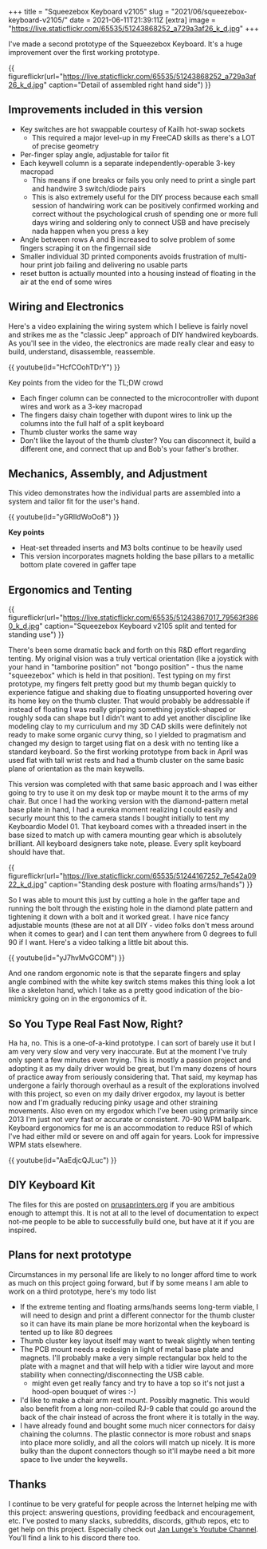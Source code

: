+++
title = "Squeezebox Keyboard v2105"
slug = "2021/06/squeezebox-keyboard-v2105/"
date = 2021-06-11T21:39:11Z
[extra]
image = "https://live.staticflickr.com/65535/51243868252_a729a3af26_k_d.jpg"
+++

I've made a second prototype of the Squeezebox Keyboard. It's a huge improvement over the first working prototype.

{{ figureflickr(url="https://live.staticflickr.com/65535/51243868252_a729a3af26_k_d.jpg" caption="Detail of assembled right hand side") }}


## Improvements included in this version

* Key switches are hot swappable courtesy of Kailh hot-swap sockets
  * This required a major level-up in my FreeCAD skills as there's a LOT of precise geometry
* Per-finger splay angle, adjustable for tailor fit
* Each keywell column is a separate independently-operable 3-key macropad
  * This means if one breaks or fails you only need to print a single part and handwire 3 switch/diode pairs
  * This is also extremely useful for the DIY process because each small session of handwiring work can be positively confirmed working and correct without the psychological crush of spending one or more full days wiring and soldering only to connect USB and have precisely nada happen when you press a key
* Angle between rows A and B increased to solve problem of some fingers scraping it on the fingernail side
* Smaller individual 3D printed components avoids frustration of multi-hour print job failing and delivering no usable parts
* reset button is actually mounted into a housing instead of floating in the air at the end of some wires

## Wiring and Electronics

Here's a video explaining the wiring system which I believe is fairly novel and strikes me as the "classic Jeep" approach of DIY handwired keyboards. As you'll see in the video, the electronics are made really clear and easy to build, understand, disassemble, reassemble.

{{ youtube(id="HcfCOohTDrY") }}

Key points from the video for the TL;DW crowd

* Each finger column can be connected to the microcontroller with dupont wires and work as a 3-key macropad
* The fingers daisy chain together with dupont wires to link up the columns into the full half of a split keyboard
* Thumb cluster works the same way
* Don't like the layout of the thumb cluster? You can disconnect it, build a different one, and connect that up and Bob's your father's brother.

## Mechanics, Assembly, and Adjustment

This video demonstrates how the individual parts are assembled into a system and tailor fit for the user's hand.

{{ youtube(id="yGRIldWoOo8") }}

**Key points**

* Heat-set threaded inserts and M3 bolts continue to be heavily used
* This version incorporates magnets holding the base pillars to a metallic bottom plate covered in gaffer tape

## Ergonomics and Tenting

{{ figureflickr(url="https://live.staticflickr.com/65535/51243867017_79563f3860_k_d.jpg" caption="Squeezebox Keyboard v2105 split and tented for standing use") }}

There's been some dramatic back and forth on this R&D effort regarding tenting. My original vision was a truly vertical orientation (like a joystick with your hand in "tamborine position" not "bongo position" - thus the name "squeezebox" which is held in that position). Test typing on my first prototype, my fingers felt pretty good but my thumb began quickly to experience fatigue and shaking due to floating unsupported hovering over its home key on the thumb cluster. That would probably be addressable if instead of floating I was really gripping something joystick-shaped or roughly soda can shape but I didn't want to add yet another discipline like modeling clay to my curriculum and my 3D CAD skills were definitely not ready to make some organic curvy thing, so I yielded to pragmatism and changed my design to target using flat on a desk with no tenting like a standard keyboard. So the first working prototype from back in April was used flat with tall wrist rests and had a thumb cluster on the same basic plane of orientation as the main keywells.

This version was completed with that same basic approach and I was either going to try to use it on my desk top or maybe mount it to the arms of my chair. But once I had the working version with the diamond-pattern metal base plate in hand, I had a eureka moment realizing I could easily and securly mount this to the camera stands I bought initially to tent my Keyboardio Model 01. That keyboard comes with a threaded insert in the base sized to match up with camera mounting gear which is absolutely brilliant. All keyboard designers take note, please. Every split keyboard should have that.

{{ figureflickr(url="https://live.staticflickr.com/65535/51244167252_7e542a0922_k_d.jpg" caption="Standing desk posture with floating arms/hands") }}

So I was able to mount this just by cutting a hole in the gaffer tape and running the bolt through the existing hole in the diamond plate pattern and tightening it down with a bolt and it worked great. I have nice fancy adjustable mounts (these are not at all DIY - video folks don't mess around when it comes to gear) and I can tent them anywhere from 0 degrees to full 90 if I want. Here's a video talking a little bit about this.

{{ youtube(id="yJ7hvMvGCOM") }}

And one random ergonomic note is that the separate fingers and splay angle combined with the white key switch stems makes this thing look a lot like a skeleton hand, which I take as a pretty good indication of the bio-mimickry going on in the ergonomics of it.

## So You Type Real Fast Now, Right?

Ha ha, no. This is a one-of-a-kind prototype. I can sort of barely use it but I am very very slow and very very inaccurate. But at the moment I've truly only spent a few minutes even trying. This is mostly a passion project and adopting it as my daily driver would be great, but I'm many dozens of hours of practice away from seriously considering that. That said, my keymap has undergone a fairly thorough overhaul as a result of the explorations involved with this project, so even on my daily driver ergodox, my layout is better now and I'm gradually reducing pinky usage and other straining movements. Also even on my ergodox which I've been using primarily since 2013 I'm just not very fast or accurate or consistent. 70-90 WPM ballpark. Keyboard ergonomics for me is an accommodation to reduce RSI of which I've had either mild or severe on and off again for years. Look for impressive WPM stats elsewhere.

{{ youtube(id="AaEdjcQJLuc") }}

## DIY Keyboard Kit

The files for this are posted on [prusaprinters.org](https://www.prusaprinters.org/prints/69209-squeezebox-keyboard-v2105) if you are ambitious enough to attempt this. It is not at all to the level of documentation to expect not-me people to be able to successfully build one, but have at it if you are inspired.

## Plans for next prototype

Circumstances in my personal life are likely to no longer afford time to work as much on this project going forward, but if by some means I am able to work on a third prototype, here's my todo list

* If the extreme tenting and floating arms/hands seems long-term viable, I will need to design and print a different connector for the thumb cluster so it can have its main plane be more horizontal when the keyboard is tented up to like 80 degrees
* Thumb cluster key layout itself may want to tweak slightly when tenting
* The PCB mount needs a redesign in light of metal base plate and magnets. I'll probably make a very simple rectangular box held to the plate with a magnet and that will help with a tidier wire layout and more stability when connecting/disconnecting the USB cable.
  * might even get really fancy and try to have a top so it's not just a hood-open bouquet of wires :-)
* I'd like to make a chair arm rest mount. Possibly magnetic. This would also benefit from a long non-coiled RJ-9 cable that could go around the back of the chair instead of across the front where it is totally in the way.
* I have already found and bought some much nicer connectors for daisy chaining the columns. The plastic connector is more robust and snaps into place more solidly, and all the colors will match up nicely. It is more bulky than the dupont connectors though so it'll maybe need a bit more space to live under the keywells.

## Thanks

I continue to be very grateful for people across the Internet helping me with this project: answering questions, providing feedback and encouragement, etc. I've posted to many slacks, subreddits, discords, github repos, etc to get help on this project. Especially check out [Jan Lunge's Youtube Channel](https://www.youtube.com/user/ModOfLow). You'll find a link to his discord there too.
